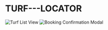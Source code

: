 # TURF---LOCATOR

![Turf List View](images/Screenshot-2025-08-11-195813.jpg)
![Booking Confirmation Modal](images/Screenshot-2025-08-11-195829.jpg)

